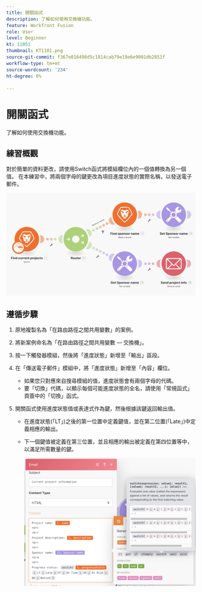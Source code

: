```yaml
---
title: 開關函式
description: 了解如何使用交換機功能。
feature: Workfront Fusion
role: User
level: Beginner
kt: 11051
thumbnail: KT1101.png
source-git-commit: f367e016498d5c1814cab79e19e6e9001db2851f
workflow-type: tm+mt
source-wordcount: '234'
ht-degree: 0%

---
```



# 開關函式

了解如何使用交換機功能。

## 練習概觀

對於簡單的資料更改，請使用Switch函式將模組欄位內的一個值轉換為另一個值。 在本練習中，將兩個字母的鍵更改為項目進度狀態的實際名稱，以發送電子郵件。

![切換函式影像1](../12-exercises/assets/switch-function-walkthrough-1.png)

## 遵循步驟

1. 原地複製名為「在路由路徑之間共用變數」的案例。
1. 將新案例命名為「在路由路徑之間共用變數 — 交換機」。
1. 按一下觸發器模組，然後將「進度狀態」新增至「輸出」區段。
1. 在「傳送電子郵件」模組中，將「進度狀態」新增至「內容」欄位。

   + 如果您只對應來自搜尋模組的值，進度狀態會有兩個字母的代碼。
   + 要「切換」代碼，以顯示每個可能進度狀態的全名，請使用「常規函式」頁簽中的「切換」函式。

1. 開關函式使用進度狀態值或表達式作為鍵，然後根據該鍵返回輸出值。

   + 在進度狀態(「LT」)之後的第一位置中定義鍵值，並在第二位置(「Late」)中定義相應的輸出。
   + 下一個鍵值被定義在第三位置，並且相應的輸出被定義在第四位置等中，以滿足所需數量的鍵。

      ![切換函式影像2](../12-exercises/assets/switch-function-walkthrough-2.png)